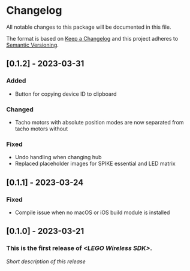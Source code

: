 # Changelog
All notable changes to this package will be documented in this file.

The format is based on [Keep a Changelog](http://keepachangelog.com/en/1.0.0/)
and this project adheres to [Semantic Versioning](http://semver.org/spec/v2.0.0.html).

## [0.1.2] - 2023-03-31

### Added
- Button for copying device ID to clipboard

### Changed
- Tacho motors with absolute position modes are now separated from tacho motors without

### Fixed
- Undo handling when changing hub
- Replaced placeholder images for SPIKE essential and LED matrix

## [0.1.1] - 2023-03-24

### Fixed
- Compile issue when no macOS or iOS build module is installed

## [0.1.0] - 2023-03-21

### This is the first release of *\<LEGO Wireless SDK\>*.

*Short description of this release*
